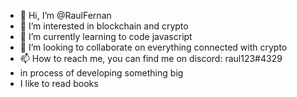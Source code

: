 - 👋 Hi, I’m @RaulFernan
- 👀 I’m interested in blockchain and crypto
- 🌱 I’m currently learning to code javascript 
- 💞️ I’m looking to collaborate on everything connected with crypto 
- 📫 How to reach me, you can find me on discord: raul123#4329 
- in process of developing something big 
- I like to read books 
<!---
RaulFernan/RaulFernan is a ✨ special ✨ repository because its `README.md` (this file) appears on your GitHub profile.
You can click the Preview link to take a look at your changes.
--->
